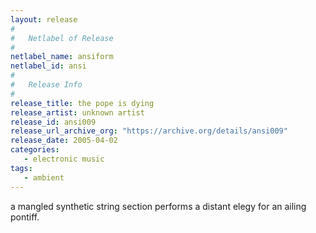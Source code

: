 ```yaml
---
layout: release
#
#   Netlabel of Release
#
netlabel_name: ansiform
netlabel_id: ansi
#
#   Release Info
#
release_title: the pope is dying
release_artist: unknown artist
release_id: ansi009
release_url_archive_org: "https://archive.org/details/ansi009"
release_date: 2005-04-02
categories:
   - electronic music
tags:
   - ambient
---
```

a mangled synthetic string section performs a distant elegy for an ailing pontiff.








